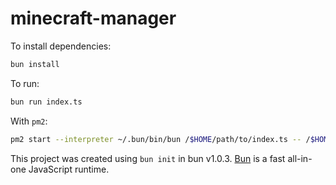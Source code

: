 # minecraft-manager

To install dependencies:

```bash
bun install
```

To run:

```bash
bun run index.ts
```

With `pm2`:

```bash
pm2 start --interpreter ~/.bun/bin/bun /$HOME/path/to/index.ts -- /$HOME/path/to/server/directory/ /$HOME/path/to/server/directory/start_script.sh
```

This project was created using `bun init` in bun v1.0.3. [Bun](https://bun.sh) is a fast all-in-one JavaScript runtime.
